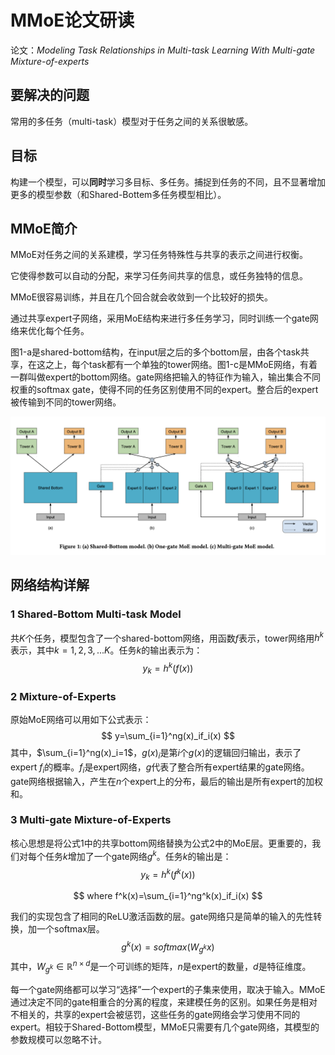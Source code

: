 # MMoE论文研读

论文：*Modeling Task Relationships in Multi-task Learning With Multi-gate Mixture-of-experts*



## 要解决的问题

常用的多任务（multi-task）模型对于任务之间的关系很敏感。



## 目标

构建一个模型，可以**同时**学习多目标、多任务。捕捉到任务的不同，且不显著增加更多的模型参数（和Shared-Bottem多任务模型相比）。



## MMoE简介

MMoE对任务之间的关系建模，学习任务特殊性与共享的表示之间进行权衡。

它使得参数可以自动的分配，来学习任务间共享的信息，或任务独特的信息。

MMoE很容易训练，并且在几个回合就会收敛到一个比较好的损失。

通过共享expert子网络，采用MoE结构来进行多任务学习，同时训练一个gate网络来优化每个任务。

图1-a是shared-bottom结构，在input层之后的多个bottom层，由各个task共享，在这之上，每个task都有一个单独的tower网络。图1-c是MMoE网络，有着一群叫做expert的bottom网络。gate网络把输入的特征作为输入，输出集合不同权重的softmax gate，使得不同的任务区别使用不同的expert。整合后的expert被传输到不同的tower网络。

![MMoE 图1](./MMoE.png)



## 网络结构详解

### 1 Shared-Bottom Multi-task Model

共$K$个任务，模型包含了一个shared-bottom网络，用函数$f$表示，tower网络用$h^k$表示，其中$k=1,2,3,...K$。任务$k$的输出表示为：
$$
y_k=h^k(f(x))
$$

### 2 Mixture-of-Experts

原始MoE网络可以用如下公式表示：
$$
y=\sum_{i=1}^ng(x)_if_i(x)
$$
其中，$\sum_{i=1}^ng(x)_i=1$，$g(x)_i$是第$i$个$g(x)$的逻辑回归输出，表示了expert $f_i$的概率。$f_i$是expert网络，$g$代表了整合所有expert结果的gate网络。gate网络根据输入，产生在$n$个expert上的分布，最后的输出是所有expert的加权和。

### 3 Multi-gate Mixture-of-Experts

核心思想是将公式1中的共享bottom网络替换为公式2中的MoE层。更重要的，我们对每个任务$k$增加了一个gate网络$g^k$。任务$k$的输出是：
$$
y_k=h^k(f^k(x))
$$

$$
where f^k(x)=\sum_{i=1}^ng^k(x)_if_i(x)
$$

我们的实现包含了相同的ReLU激活函数的层。gate网络只是简单的输入的先性转换，加一个softmax层。
$$
g^k(x)=softmax(W_{g^k}x)
$$
其中，$W_{g^k}\in \mathbb R^{n\times d}$是一个可训练的矩阵，$n$是expert的数量，$d$是特征维度。

每一个gate网络都可以学习“选择”一个expert的子集来使用，取决于输入。MMoE通过决定不同的gate相重合的分离的程度，来建模任务的区别。如果任务是相对不相关的，共享的expert会被惩罚，这些任务的gate网络会学习使用不同的expert。相较于Shared-Bottom模型，MMoE只需要有几个gate网络，其模型的参数规模可以忽略不计。


